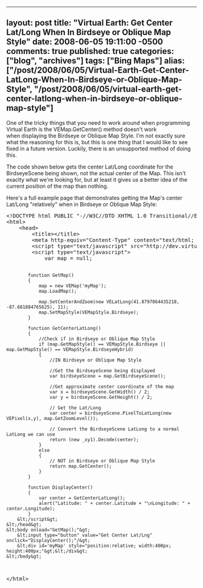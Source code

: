   ---
  layout: post
  title: "Virtual Earth: Get Center Lat/Long When In Birdseye or Oblique Map Style"
  date: 2008-06-05 19:11:00 -0500
  comments: true
  published: true
  categories: ["blog", "archives"]
  tags: ["Bing Maps"]
  alias: ["/post/2008/06/05/Virtual-Earth-Get-Center-LatLong-When-In-Birdseye-or-Oblique-Map-Style", "/post/2008/06/05/virtual-earth-get-center-latlong-when-in-birdseye-or-oblique-map-style"]
  ---
<!-- more -->
<p>One of the tricky things that you need to work around when programming Virtual Earth is the VEMap.GetCenter() method doesn't work when&nbsp;displaying the&nbsp;Birdseye or Oblique Map Style. I'm not exactly sure what the reasoning for this is, but this is one thing that I would like to see fixed in a future version. Luckily, there is an unsupported method of doing this.</p>
<p>The code shown below&nbsp;gets the center Lat/Long coordinate for the BirdseyeScene being shown, not the actual center of the Map. This isn't exaclty what we're looking for, but at least it gives us a better idea of the current position of the map than nothing.</p>
<p>Here's a full example page that demonstrates getting the Map's center Lat/Long "relatively" when in Birdseye or Oblique Map Style:</p>
<pre class="brush: xml; first-line: 1; tab-size: 4; toolbar: false; ">&lt;!DOCTYPE html PUBLIC "-//W3C//DTD XHTML 1.0 Transitional//EN" "http://www.w3.org/TR/xhtml1/DTD/xhtml1-transitional.dtd"&gt;
&lt;html&gt;
    &lt;head&gt;
        &lt;title&gt;&lt;/title&gt;
        &lt;meta http-equiv="Content-Type" content="text/html; charset=utf-8"&gt;
        &lt;script type="text/javascript" src="http://dev.virtualearth.net/mapcontrol/mapcontrol.ashx?v=6.1"&gt;&lt;/script&gt;
        &lt;script type="text/javascript"&gt;
            var map = null;
                       
            function GetMap()
            {
                map = new VEMap('myMap');
                map.LoadMap();

                map.SetCenterAndZoom(new VELatLong(41.8797864435218, -87.681884765625), 11);
                map.SetMapStyle(VEMapStyle.Birdseye);
            }  

            function GetCenterLatLong()
            {
                //Check if in Birdseye or Oblique Map Style
                if (map.GetMapStyle() == VEMapStyle.Birdseye || map.GetMapStyle() == VEMapStyle.BirdseyeHybrid)
                {
                    //IN Birdseye or Oblique Map Style

                    //Get the BirdseyeScene being displayed
                    var birdseyeScene = map.GetBirdseyeScene();

                    //Get approximate center coordinate of the map
                    var x = birdseyeScene.GetWidth() / 2;
                    var y = birdseyeScene.GetHeight() / 2;

                    // Get the Lat/Long 
                    var center = birdseyeScene.PixelToLatLong(new VEPixel(x,y), map.GetZoomLevel());

                    // Convert the BirdseyeScene LatLong to a normal LatLong we can use
                    return (new _xy1).Decode(center);
                }
                else
                {
                    // NOT in Birdseye or Oblique Map Style
                    return map.GetCenter();
                }
            }

            function DisplayCenter()
            {
                var center = GetCenterLatLong();
                alert("Latitude: " + center.Latitude + "\nLongitude: " + center.Longitude);
            }
        &lt;/script&gt;
    &lt;/head&gt;
    &lt;body onload="GetMap();"&gt;
        &lt;input type="button" value="Get Center Lat/Lng" onclick="DisplayCenter();"/&gt;
        &lt;div id='myMap' style="position:relative; width:400px; height:400px;"&gt;&lt;/div&gt;
    &lt;/body&gt;
&lt;/html&gt;</pre>
<p>&nbsp;</p>

